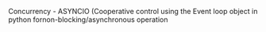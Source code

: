 Concurrency - ASYNCIO (Cooperative control using the Event loop object in python fornon-blocking/asynchronous operation
